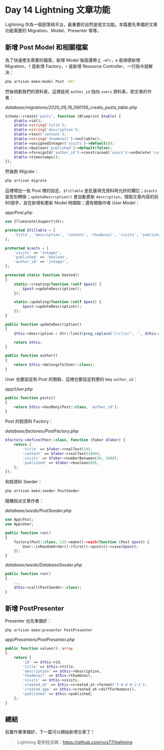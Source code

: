 # Day 14 Lightning 文章功能

Lightning 作為一個部落格平台，最重要的自然是發文功能。本篇要先準備好文章功能需要的 Migration、Model、Presenter 等等。

## 新增 Post Model 和相關檔案

為了快速產生需要的檔案，新增 Model 後面還帶上 `-mfr`，`m` 是順便新增 Migration，`f` 是新增 Factory，`r` 是新增 Resource Controller，一行指令就解決：

```bash
php artisan make:model Post -mfr
```

然後規劃我們的資料表，這裡是用 `author_id` 指向 `users` 資料表，即文章的作者：

*database/migrations/2020_09_16_090156_create_posts_table.php*
```php
Schema::create('posts', function (Blueprint $table) {
    $table->id();
    $table->string('title');
    $table->string('description');
    $table->text('content');
    $table->string('thumbnail')->nullable();
    $table->unsignedInteger('visits')->default(0);
    $table->boolean('published')->default(false);
    $table->foreignId('author_id')->constrained('users')->onDelete('cascade');
    $table->timestamps();
});
```

然後跑 Migrate：

```bash
php artisan migrate
```

這裡增加一些 Post 裡的設定，`$fillable` 是批量填充資料時允許的欄位；`$casts` 是型別轉換；`updateDescription()` 會自動更新 `description`，擷取文章內容的前80個字，並在新增和更新 Model 時擷取；還有關聯作者 User Model：

*app/Post.php*
```php
use Illuminate\Support\Str;

protected $fillable = [
    'title', 'description', 'content', 'thumbnail', 'visits', 'published',
];

protected $casts = [
    'visits' => 'integer',
    'published' => 'boolean',
    'author_id' => 'integer',
];

protected static function booted()
{
    static::creating(function (self $post) {
        $post->updateDescription();
    });

    static::updating(function (self $post) {
        $post->updateDescription();
    });
}

public function updateDescription()
{
    $this->description = Str::limit(preg_replace("/\r|\n/", '', $this->content), 80);

    return $this;
}

public function author()
{
    return $this->belongsTo(User::class);
}
```

User 也要設定和 Post 的關聯，這裡也要設定對應的 key `author_id`：

*app/User.php*
```php
public function posts()
{
    return $this->hasMany(Post::class, 'author_id');
}
```

Post 的假資料 Factory：

*database/factories/PostFactory.php*
```php
$factory->define(Post::class, function (Faker $faker) {
    return [
        'title' => $faker->realText(10),
        'content' => $faker->realText(1000),
        'visits' => $faker->numberBetween(10, 1000),
        'published' => $faker->boolean(80),
    ];
});
```

和假資料 Seeder：

```bash
php artisan make:seeder PostSeeder
```

隨機指派文章作者：

*database/seeds/PostSeeder.php*
```php
use App\Post;
use App\User;

public function run()
{
    factory(Post::class, 12)->make()->each(function (Post $post) {
        User::inRandomOrder()->first()->posts()->save($post);
    });
}
```

*database/seeds/DatabaseSeeder.php*
```php
public function run()
{
    ...
    $this->call(PostSeeder::class);
}
```

## 新增 PostPresenter

Presenter 也先準備好：

```bash
php artisan make:presenter PostPresenter
```

*app/Presenters/PostPresenter.php*
```php
public function values(): array
{
    return [
        'id' => $this->id,
        'title' => $this->title,
        'description' => $this->description,
        'thumbnail' => $this->thumbnail,
        'visits' => $this->visits,
        'created_at' => $this->created_at->format('Y-m-d H:i:s'),
        'created_ago' => $this->created_at->diffForHumans(),
        'published' => $this->published,
    ];
}
```

## 總結

前置作業準備好，下一篇可以開始新增文章了！

> Lightning 範例程式碼：https://github.com/ycs77/lightning
